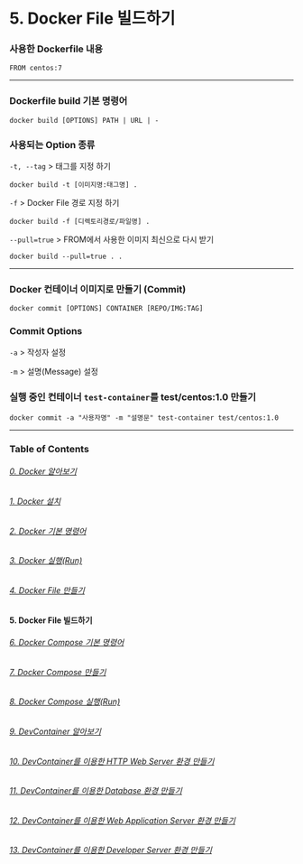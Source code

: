# 5. Docker File 빌드하기

### 사용한 Dockerfile 내용

```
FROM centos:7
```

---

### Dockerfile build 기본 명령어

```
docker build [OPTIONS] PATH | URL | -
```

### 사용되는 Option 종류

```-t, --tag``` > 태그를 지정 하기

```
docker build -t [이미지명:태그명] .
```

```-f``` > Docker File 경로 지정 하기

```
docker build -f [디렉토리경로/파일명] .
```

```--pull=true``` > FROM에서 사용한 이미지 최신으로 다시 받기

```
docker build --pull=true . .
```

---

### Docker 컨테이너 이미지로 만들기 (Commit)

```
docker commit [OPTIONS] CONTAINER [REPO/IMG:TAG]
```

### Commit Options

```-a``` > 작성자 설정

```-m``` > 설명(Message) 설정

### 실행 중인 컨테이너 ```test-container```를 test/centos:1.0 만들기

```
docker commit -a "사용자명" -m "설명문" test-container test/centos:1.0
```

---

### Table of Contents

###### [0. Docker 알아보기](../../../../)

###### [1. Docker 설치](../1.docker/)

###### [2. Docker 기본 명령어](../2.docker/)

###### [3. Docker 실행(Run)](../3.docker/)

###### [4. Docker File 만들기](../4.docker/)

#### 5. Docker File 빌드하기

###### [6. Docker Compose 기본 명령어](../6.docker/)

###### [7. Docker Compose 만들기](../7.docker/)

###### [8. Docker Compose 실행(Run)](../8.docker/)

###### [9. DevContainer 알아보기](../9.docker/)

###### [10. DevContainer를 이용한 HTTP Web Server 환경 만들기](../10.docker/)

###### [11. DevContainer를 이용한 Database 환경 만들기](../11.docker/)

###### [12. DevContainer를 이용한 Web Application Server 환경 만들기](../12.docker/)

###### [13. DevContainer를 이용한 Developer Server 환경 만들기](../13.docker/)

